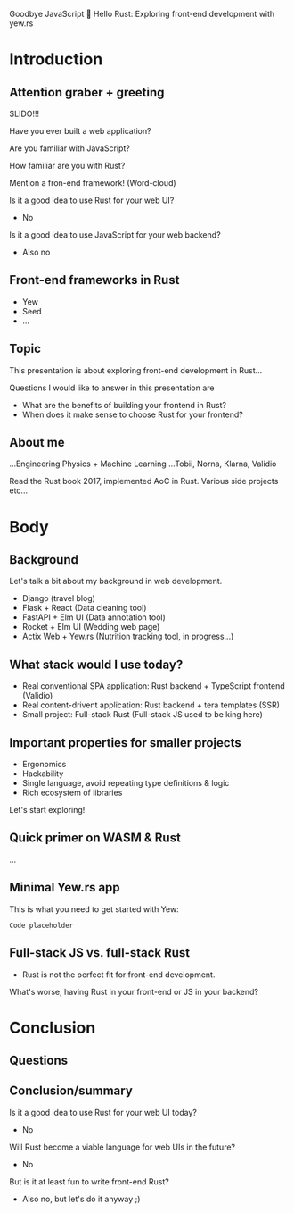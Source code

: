 Goodbye JavaScript 👋 Hello Rust: Exploring front-end development with yew.rs 

# Introduction
## Attention graber + greeting

SLIDO!!!

Have you ever built a web application?

Are you familiar with JavaScript?

How familiar are you with Rust?

Mention a fron-end framework! (Word-cloud)

Is it a good idea to use Rust for your web UI?

- No

Is it a good idea to use JavaScript for your web backend?

- Also no

## Front-end frameworks in Rust
- Yew
- Seed
- ...

## Topic
This presentation is about exploring front-end development in Rust...

Questions I would like to answer in this presentation are

- What are the benefits of building your frontend in Rust?
- When does it make sense to choose Rust for your frontend?

## About me
...Engineering Physics + Machine Learning
...Tobii, Norna, Klarna, Validio

Read the Rust book 2017, implemented AoC in Rust. Various side projects etc...

# Body

## Background
Let's talk a bit about my background in web development.

- Django (travel blog)
- Flask + React (Data cleaning tool)
- FastAPI + Elm UI (Data annotation tool)
- Rocket + Elm UI (Wedding web page)
- Actix Web + Yew.rs (Nutrition tracking tool, in progress...)

## What stack would I use today?

- Real conventional SPA application: Rust backend + TypeScript frontend (Validio)
- Real content-drivent application: Rust backend + tera templates (SSR)
- Small project: Full-stack Rust (Full-stack JS used to be king here)

## Important properties for smaller projects

- Ergonomics
- Hackability
- Single language, avoid repeating type definitions & logic
- Rich ecosystem of libraries

Let's start exploring!

## Quick primer on WASM & Rust
...

## Minimal Yew.rs app
This is what you need to get started with Yew:

```
Code placeholder
```

## Full-stack JS vs. full-stack Rust

- Rust is not the perfect fit for front-end development.

What's worse, having Rust in your front-end or JS in your backend?

# Conclusion

## Questions

## Conclusion/summary

Is it a good idea to use Rust for your web UI today?

- No

Will Rust become a viable language for web UIs in the future?

- No

But is it at least fun to write front-end Rust?

- Also no, but let's do it anyway ;)
